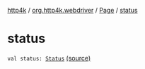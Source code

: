 [http4k](../../index.md) / [org.http4k.webdriver](../index.md) / [Page](index.md) / [status](./status.md)

# status

`val status: `[`Status`](../../org.http4k.core/-status/index.md) [(source)](https://github.com/http4k/http4k/blob/master/http4k-testing-webdriver/src/main/kotlin/org/http4k/webdriver/Page.kt#L9)